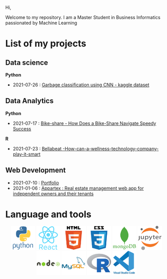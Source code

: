 Hi,

Welcome to my repository. I am a Master Student in Business Informatics passionated by Machine Learning 

# List of my projects #

## **Data science** ##

**Python**
  - 2021-07-26 : [Garbage classification using CNN - kaggle dataset](https://github.com/KesThav/Data_science_projects/tree/main/2021_07_26_Garbage_classification)



## **Data Analytics** ## 

**Python**

- 2021-07-17 : [Bike-share - How Does a Bike-Share Navigate Speedy Success](https://github.com/KesThav/Data_analytics_case_studies/tree/main/2021_07_17_Bike_share)

**R**

- 2021-07-23 : [Bellabeat -How-can-a-wellness-technology-company-play-it-smart](https://github.com/KesThav/Data_analytics_case_studies/tree/main/2021_07_23_Bellabeat)

## **Web Development** ##

- 2021-07-10 : [Portfolio](https://github.com/KesThav/Portfolio)
- 2021-01-06 : [Appartex : Real estate management web app for independent owners and their tenants](https://github.com/KesThav/Appartex)


# Language and tools #
<p align="center">
<img src="https://raw.githubusercontent.com/devicons/devicon/9f4f5cdb393299a81125eb5127929ea7bfe42889/icons/python/python-original-wordmark.svg" alt="Python" height="75" > 
<img src="https://raw.githubusercontent.com/devicons/devicon/9f4f5cdb393299a81125eb5127929ea7bfe42889/icons/react/react-original-wordmark.svg" alt="ReactJS" height="75">
<img src="https://raw.githubusercontent.com/devicons/devicon/9f4f5cdb393299a81125eb5127929ea7bfe42889/icons/html5/html5-original-wordmark.svg" alt="HTML5" height="75">
<img src="https://raw.githubusercontent.com/devicons/devicon/9f4f5cdb393299a81125eb5127929ea7bfe42889/icons/css3/css3-original-wordmark.svg" alt="CSS3" height="75">
<img src="https://raw.githubusercontent.com/devicons/devicon/9f4f5cdb393299a81125eb5127929ea7bfe42889/icons/mongodb/mongodb-plain-wordmark.svg" alt="MongoDB" height="75">
<img src="https://raw.githubusercontent.com/devicons/devicon/9f4f5cdb393299a81125eb5127929ea7bfe42889/icons/jupyter/jupyter-original-wordmark.svg" alt="MongoDB" height="75">
<img src="https://raw.githubusercontent.com/devicons/devicon/9f4f5cdb393299a81125eb5127929ea7bfe42889/icons/nodejs/nodejs-original-wordmark.svg" alt="NodeJS" height="75">
<img src="https://raw.githubusercontent.com/devicons/devicon/9f4f5cdb393299a81125eb5127929ea7bfe42889/icons/mysql/mysql-original-wordmark.svg" alt="MySQL" height="75">
<img src="https://raw.githubusercontent.com/devicons/devicon/9f4f5cdb393299a81125eb5127929ea7bfe42889/icons/r/r-original.svg" alt="R" height="75">
<img src="https://raw.githubusercontent.com/devicons/devicon/9f4f5cdb393299a81125eb5127929ea7bfe42889/icons/vscode/vscode-original-wordmark.svg" alt="VSCode" height="75">
</p>
